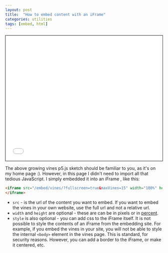 ```yaml
---
layout: post
title:  "How to embed content with an iFrame"
categories: utilities
tags: [embed, html]
---
```


<iframe src="/embed/vines/?fullscreen=true&maxVines=15" width="100%" height="400" style="border:1px solid black;">
</iframe>

The above growing vines p5.js sketch should be familiar to you, as it's on my home page :). However, in this page I didn't need to import all that tedious JavaScript. I simply embedded it into an iFrame <!--more-->, like this:

```html
<iframe src="/embed/vines/?fullscreen=true&maxVines=15" width="100%" height="400" style="border:1px solid black;">
</iframe>
```

- `src` - is the url of the content you want to embed. If you want to embed the  vines in your own website, use the full url and not a relative url.  
- `width` and `height` are optional - these are can be in pixels or in [percent](https://stackoverflow.com/questions/24299990/can-percentage-be-provided-in-iframe-tag-of-html5-tag-for-height-and-width).  
- `style` is also optional - you can add css to the iFrame itself. It is not possible to style the contents of an iFrame from the embedding site. For example, if you embed the vines in your site, you will not be able to style the internal `<body>` element in the vines page. This is standard, for security reasons. However, you can add a border to the iFrame, or make it centered, etc.